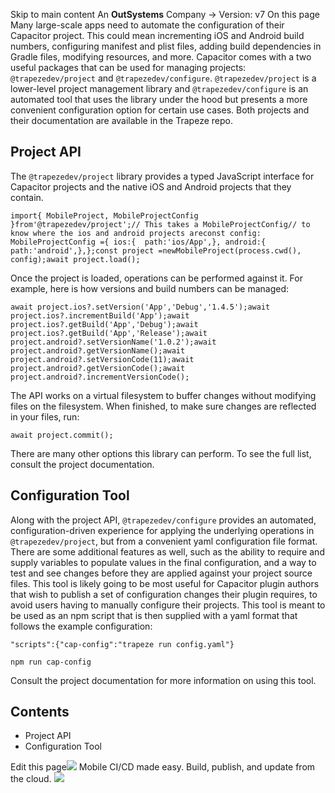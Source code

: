 Skip to main content
An **OutSystems** Company →
Version: v7
On this page
Many large-scale apps need to automate the configuration of their Capacitor project. This could mean incrementing iOS and Android build numbers, configuring manifest and plist files, adding build dependencies in Gradle files, modifying resources, and more.
Capacitor comes with a two useful packages that can be used for managing projects: `@trapezedev/project` and `@trapezedev/configure`. `@trapezedev/project` is a lower-level project management library and `@trapezedev/configure` is an automated tool that uses the library under the hood but presents a more convenient configuration option for certain use cases.
Both projects and their documentation are available in the Trapeze repo.
## Project API​
The `@trapezedev/project` library provides a typed JavaScript interface for Capacitor projects and the native iOS and Android projects that they contain.
```
import{ MobileProject, MobileProjectConfig }from'@trapezedev/project';// This takes a MobileProjectConfig// to know where the ios and android projects areconst config: MobileProjectConfig ={ ios:{  path:'ios/App',}, android:{  path:'android',},};const project =newMobileProject(process.cwd(), config);await project.load();
```

Once the project is loaded, operations can be performed against it. For example, here is how versions and build numbers can be managed:
```
await project.ios?.setVersion('App','Debug','1.4.5');await project.ios?.incrementBuild('App');await project.ios?.getBuild('App','Debug');await project.ios?.getBuild('App','Release');await project.android?.setVersionName('1.0.2');await project.android?.getVersionName();await project.android?.setVersionCode(11);await project.android?.getVersionCode();await project.android?.incrementVersionCode();
```

The API works on a virtual filesystem to buffer changes without modifying files on the filesystem. When finished, to make sure changes are reflected in your files, run:
```
await project.commit();
```

There are many other options this library can perform. To see the full list, consult the project documentation.
## Configuration Tool​
Along with the project API, `@trapezedev/configure` provides an automated, configuration-driven experience for applying the underlying operations in `@trapezedev/project`, but from a convenient yaml configuration file format. There are some additional features as well, such as the ability to require and supply variables to populate values in the final configuration, and a way to test and see changes before they are applied against your project source files.
This tool is likely going to be most useful for Capacitor plugin authors that wish to publish a set of configuration changes their plugin requires, to avoid users having to manually configure their projects.
This tool is meant to be used as an npm script that is then supplied with a yaml format that follows the example configuration:
```
"scripts":{"cap-config":"trapeze run config.yaml"}
```

```
npm run cap-config
```

Consult the project documentation for more information on using this tool.
## Contents
  * Project API
  * Configuration Tool


Edit this page![](https://images.prismic.io/ionicframeworkcom/50ede1c5-d69d-4c9d-bf0d-4c9ab7c14724_doc-ad-appflow.png?auto=compress,format&rect=0,0,280,200&w=280&h=200)
Mobile CI/CD made easy. Build, publish, and update from the cloud.
![](https://cdn.bizible.com/ipv?_biz_r=&_biz_h=802059049&_biz_u=bfa08d03ffe94cbc8ad825d7c77fcc94&_biz_l=https%3A%2F%2Fcapacitorjs.com%2Fdocs%2Fguides%2Fautomated-configuration&_biz_t=1739803070367&_biz_i=Automated%20Configuration%20%7C%20Capacitor%20Documentation&_biz_n=35&rnd=531271&cdn_o=a&_biz_z=1739803070367)

